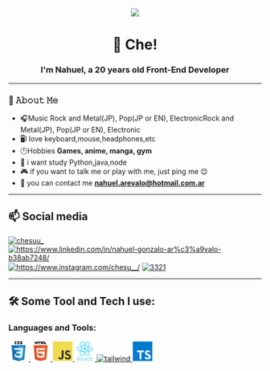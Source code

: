 <div id="header" align="center">
  
  <img align="center" src="https://media.giphy.com/media/Dh5q0sShxgp13DwrvG/giphy.gif" witdh=150>
  
  <h1  align="center"  >👃 Che!</h1>
  <h3>I'm Nahuel, a 20 years old Front-End Developer</h3>
</div>

----


### 📖 𝙰𝚋𝚘𝚞𝚝 𝙼𝚎 
  - 🎧Music Rock and Metal(JP), Pop(JP or EN), ElectronicRock and Metal(JP), Pop(JP or EN), Electronic
  - 🖥️I love keyboard,mouse,headphones,etc
  - 🕛Hobbies **Games, anime, manga, gym**
  - 📖 i want study Python,java,node
  - 🎮 if you want to talk me or play with me, just ping me 😌
  - 📧 you can contact me **nahuel.arevalo@hotmail.com.ar**
  

----

<div id="search" align='left'>
  <h2>📫 Social media </h2>
  
  <p align="left">
<a href="https://twitter.com/chesuu_" target="blank"><img align="center" src="https://raw.githubusercontent.com/rahuldkjain/github-profile-readme-generator/master/src/images/icons/Social/twitter.svg" alt="chesuu_" height="30" width="40" /></a>
<a href="https://www.linkedin.com/in/nahuel-gonzalo-ar%C3%A9valo-b38ab7248/" target="blank"><img align="center" src="https://raw.githubusercontent.com/rahuldkjain/github-profile-readme-generator/master/src/images/icons/Social/linked-in-alt.svg" alt="https://www.linkedin.com/in/nahuel-gonzalo-ar%c3%a9valo-b38ab7248/" height="30" width="40" /></a>
<a href="https://www.instagram.com/chesu__/" target="blank"><img align="center" src="https://raw.githubusercontent.com/rahuldkjain/github-profile-readme-generator/master/src/images/icons/Social/instagram.svg" alt="https://www.instagram.com/chesu__/" height="30" width="40" /></a>
<a href="https://discord.gg/3321" target="blank"><img align="center" src="https://raw.githubusercontent.com/rahuldkjain/github-profile-readme-generator/master/src/images/icons/Social/discord.svg" alt="3321" height="30" width="40" /></a>
</p>
</div>

----

  <div align="left">
    <h2>🛠 Some Tool and Tech I use:</h2>
  <h3 align="left">Languages and Tools:</h3>
<p align="left"> <a href="https://www.w3schools.com/css/" target="_blank" rel="noreferrer"> <img src="https://raw.githubusercontent.com/devicons/devicon/master/icons/css3/css3-original-wordmark.svg" alt="css3" width="40" height="40"/> </a> <a href="https://www.w3.org/html/" target="_blank" rel="noreferrer"> <img src="https://raw.githubusercontent.com/devicons/devicon/master/icons/html5/html5-original-wordmark.svg" alt="html5" width="40" height="40"/> </a> <a href="https://developer.mozilla.org/en-US/docs/Web/JavaScript" target="_blank" rel="noreferrer"> <img src="https://raw.githubusercontent.com/devicons/devicon/master/icons/javascript/javascript-original.svg" alt="javascript" width="40" height="40"/> </a> <a href="https://reactjs.org/" target="_blank" rel="noreferrer"> <img src="https://raw.githubusercontent.com/devicons/devicon/master/icons/react/react-original-wordmark.svg" alt="react" width="40" height="40"/> </a> <a href="https://tailwindcss.com/" target="_blank" rel="noreferrer"> <img src="https://www.vectorlogo.zone/logos/tailwindcss/tailwindcss-icon.svg" alt="tailwind" width="40" height="40"/> </a> <a href="https://www.typescriptlang.org/" target="_blank" rel="noreferrer"> <img src="https://raw.githubusercontent.com/devicons/devicon/master/icons/typescript/typescript-original.svg" alt="typescript" width="40" height="40"/> </a> </p>
    
  </div>
